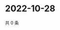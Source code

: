 # 2022-10-28

共 0 条

<!-- BEGIN WEIBO -->
<!-- 最后更新时间 Fri Oct 28 2022 09:47:33 GMT+0800 (China Standard Time) -->

<!-- END WEIBO -->

